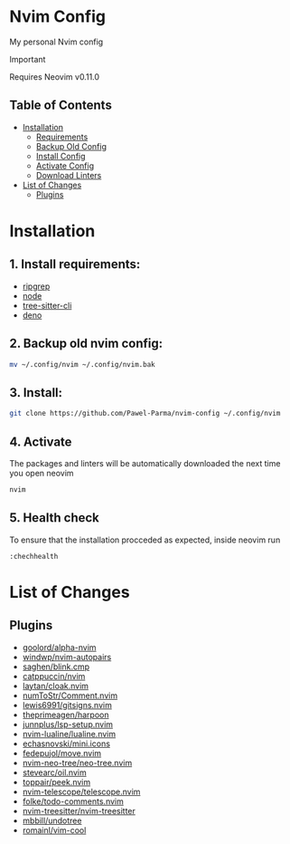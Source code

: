 # Nvim Config
My personal Nvim config

> [!important] 
> Requires Neovim v0.11.0

## Table of Contents
- [Installation](#installation)
  - [Requirements](#1-install-requirements)
  - [Backup Old Config](#2-backup-old-nvim-config)
  - [Install Config](#3-install)
  - [Activate Config](#4-activate)
  - [Download Linters](#5-download-linters)
- [List of Changes](#list-of-changes)
  - [Plugins](#plugins)

# Installation
## 1. Install requirements:
- [ripgrep](https://github.com/BurntSushi/ripgrep#Installation) 
- [node](https://github.com/nodejs/node)
- [tree-sitter-cli](https://github.com/tree-sitter/tree-sitter/blob/master/crates/cli/README.md)
- [deno](https://github.com/denoland/deno)

## 2. Backup old nvim config:  
```sh
mv ~/.config/nvim ~/.config/nvim.bak
```

## 3. Install:
```sh
git clone https://github.com/Pawel-Parma/nvim-config ~/.config/nvim
```

## 4. Activate
The packages and linters will be automatically downloaded the next time you open neovim
```sh
nvim
```

## 5. Health check
To ensure that the installation procceded as expected, inside neovim run
```vim
:chechhealth
```


# List of Changes 
## Plugins 
- [goolord/alpha-nvim](https://github.com/goolord/alpha-nvim)  
- [windwp/nvim-autopairs](https://github.com/windwp/nvim-autopairs)
- [saghen/blink.cmp](https://github.com/saghen/blink.cmp)
- [catppuccin/nvim](https://github.com/catppuccin/nvim)
- [laytan/cloak.nvim](https://github.com/laytan/cloak.nvim)  
- [numToStr/Comment.nvim](https://github.com/numToStr/Comment.nvim)  
- [lewis6991/gitsigns.nvim](https://github.com/lewis6991/gitsigns.nvim)
- [theprimeagen/harpoon](https://github.com/theprimeagen/harpoon)  
- [junnplus/lsp-setup.nvim](https://github.com/junnplus/lsp-setup.nvim)
- [nvim-lualine/lualine.nvim](https://github.com/nvim-lualine/lualine.nvim)  
- [echasnovski/mini.icons](https://github.com/echasnovski/mini.icons)
- [fedepujol/move.nvim](https://github.com/fedepujol/move.nvim)  
- [nvim-neo-tree/neo-tree.nvim](https://github.com/nvim-neo-tree/neo-tree.nvim)  
- [stevearc/oil.nvim](https://github.com/stevearc/oil.nvim)  
- [toppair/peek.nvim](https://github.com/toppair/peek.nvim)  
- [nvim-telescope/telescope.nvim](https://github.com/nvim-telescope/telescope.nvim)  
- [folke/todo-comments.nvim](https://github.com/folke/todo-comments.nvim)  
- [nvim-treesitter/nvim-treesitter](https://github.com/nvim-treesitter/nvim-treesitter)  
- [mbbill/undotree](https://github.com/mbbill/undotree)  
- [romainl/vim-cool](https://github.com/romainl/vim-cool)  
 
